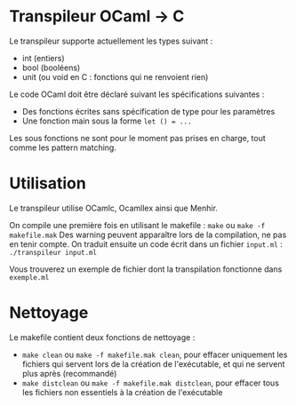 # Transpileur OCaml -> C

Le transpileur supporte actuellement les types suivant :
- int (entiers) 
- bool (booléens) 
- unit (ou void en C : fonctions qui ne renvoient rien)

Le code OCaml doit être déclaré suivant les spécifications suivantes : 

- Des fonctions écrites sans spécification de type pour les paramètres
- Une fonction main sous la forme ```let () = ...```

Les sous fonctions ne sont pour le moment pas prises en charge, tout comme les pattern matching.

# Utilisation

Le transpileur utilise OCamlc, Ocamllex ainsi que Menhir.

On compile une première fois en utilisant le makefile : ```make``` ou ```make -f makefile.mak```
Des warning peuvent apparaître lors de la compilation, ne pas en tenir compte.
On traduit ensuite un code écrit dans un fichier ```input.ml``` : ```./transpileur input.ml ```

Vous trouverez un exemple de fichier dont la transpilation fonctionne dans ```exemple.ml```

# Nettoyage 

Le makefile contient deux fonctions de nettoyage :
- ```make clean``` ou ```make -f makefile.mak clean```, pour effacer uniquement les fichiers qui servent lors de la création de l'exécutable, et qui ne servent plus après (recommandé)
- ```make distclean``` ou ```make -f makefile.mak distclean```, pour effacer tous les fichiers non essentiels à la création de l'exécutable
